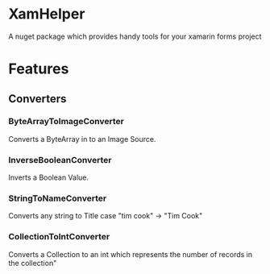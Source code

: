 # XamHelper
A nuget package which provides handy tools for your xamarin forms project

# Features
## Converters
### **ByteArrayToImageConverter**
Converts a ByteArray in to an Image Source.
### **InverseBooleanConverter**
Inverts a Boolean Value.
### **StringToNameConverter**
Converts any string to Title case "tim cook" -> "Tim Cook"
### **CollectionToIntConverter**
Converts a Collection to an int which represents the number of records in the collection"
